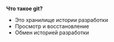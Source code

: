 **Что такое git?**

- Это хранилище истории разработки
- Просмотр и восстановление
- Обмен историей разработки




 